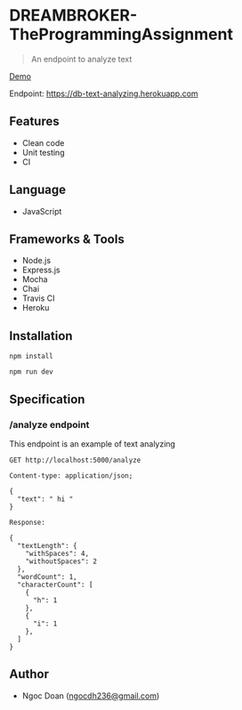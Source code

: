# DREAMBROKER-TheProgrammingAssignment

> An endpoint to analyze text

[Demo](https://documenter.getpostman.com/view/1649848/SVn2Pvoq?version=latest)

Endpoint: https://db-text-analyzing.herokuapp.com

## Features

- Clean code
- Unit testing
- CI 

## Language

- JavaScript

## Frameworks & Tools

- Node.js
- Express.js
- Mocha
- Chai
- Travis CI
- Heroku

## Installation

  `npm install`

  `npm run dev`

## Specification

### /analyze endpoint
This endpoint is an example of text analyzing

```http
GET http://localhost:5000/analyze

Content-type: application/json;

{
  "text": " hi "
}

Response:

{
  "textLength": {
    "withSpaces": 4,
    "withoutSpaces": 2
  },
  "wordCount": 1,
  "characterCount": [
    { 
      "h": 1
    },
    {
      "i": 1
    },
  ]
}
```
## Author

- Ngoc Doan (ngocdh236@gmail.com)
